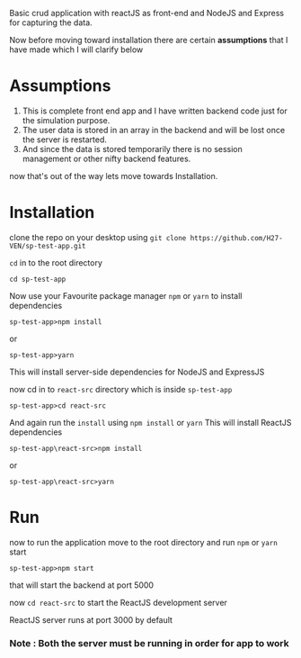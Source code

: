 Basic crud application with reactJS as front-end and NodeJS and Express for capturing the data.

Now before moving toward installation there are certain **assumptions** that I have made which I will clarify below

# Assumptions
1. This is complete front end app and I have written backend code just for the simulation purpose.
2. The user data is stored in an array in the backend and will be lost once the server is restarted.
3. And since the data is stored temporarily there is no session management or other nifty backend features.

now that's out of the way lets move towards Installation.

# Installation

clone the repo on your desktop using `git clone https://github.com/H27-VEN/sp-test-app.git`

`cd` in to the root directory

`cd sp-test-app`

Now use your Favourite package manager `npm` or `yarn` to install dependencies 

`sp-test-app>npm install`

or

`sp-test-app>yarn`

This will install server-side dependencies for NodeJS and ExpressJS

now cd in to `react-src` directory which is inside `sp-test-app`


`sp-test-app>cd react-src`


And again run the `install` using `npm install` or `yarn` This will install ReactJS dependencies


`sp-test-app\react-src>npm install`

or

`sp-test-app\react-src>yarn`



# Run 

now to run the application move to the root directory and run `npm` or `yarn` start

`sp-test-app>npm start`

that will start the backend at port 5000

now `cd react-src` to start the ReactJS development server

ReactJS server runs at port 3000 by default

### Note : Both the server must be running in order for app to work







